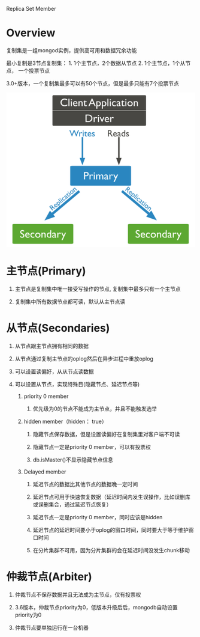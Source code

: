 Replica Set Member

# Overview

复制集是一组mongod实例，提供高可用和数据冗余功能

最小复制是3节点复制集：
    1. 1个主节点，2个数据从节点
    2. 1个主节点，1个从节点， 一个投票节点

3.0+版本，一个复制集最多可以有50个节点，但是最多只能有7个投票节点

![replica set](../public/pics/replica-set-read-write-operations-primary.bakedsvg.svg)

# 主节点(Primary)

1. 主节点是复制集中唯一接受写操作的节点, 复制集中最多只有一个主节点

2. 复制集中所有数据节点都可读，默认从主节点读


# 从节点(Secondaries)

1. 从节点跟主节点拥有相同的数据

2. 从节点通过复制主节点的oplog然后在异步进程中重放oplog

3. 可以设置读偏好，从从节点读数据

4. 可以设置从节点，实现特殊目(隐藏节点、延迟节点等)

    1. priority 0 member

        1. 优先级为0的节点不能成为主节点，并且不能触发选举

    2. hidden member（hidden： true）

        1. 隐藏节点保存数据，但是设置读偏好在复制集里对客户端不可读

        2. 隐藏节点一定是priority 0 member，可以有投票权

        3. db.isMaster()不显示隐藏节点信息

    3. Delayed member

        1. 延迟节点的数据比其他节点的数据晚一定时间

        2. 延迟节点可用于快速恢复数据（延迟时间内发生误操作，比如误删库或误删集合，通过延迟节点恢复）

        3. 延迟节点一定是priority 0 member，同时应该是hidden 

        4. 延迟节点的延迟时间要小于oplog的窗口时间，同时要大于等于维护窗口时间

        5. 在分片集群不可用，因为分片集群的会在延迟时间没发生chunk移动


# 仲裁节点(Arbiter)

1. 仲裁节点不保存数据并且无法成为主节点，仅有投票权

2. 3.6版本，仲裁节点priority为0，低版本升级后后，mongodb自动设置priority为0

3. 仲裁节点要单独运行在一台机器

